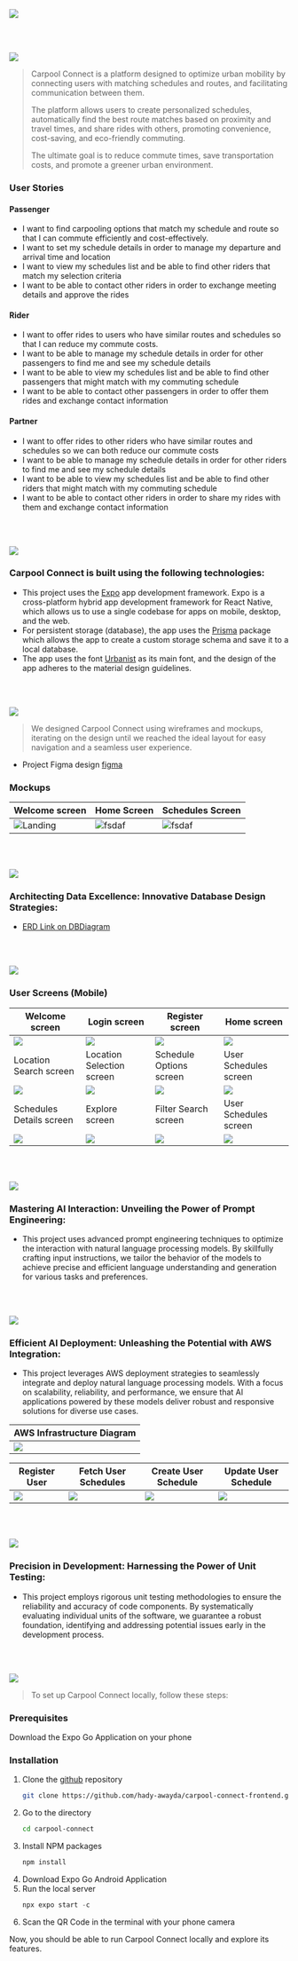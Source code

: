 <img src="./readme/title1.svg"/>

<br><br>

<!-- project philosophy -->
<img src="./readme/title2.svg"/>

> Carpool Connect is a platform designed to optimize urban mobility by connecting users with matching schedules and routes, and facilitating communication between them.
>
>  The platform allows users to create personalized schedules, automatically find the best route matches based on proximity and travel times, and share rides with others, promoting convenience, cost-saving, and eco-friendly commuting.
>
> The ultimate goal is to reduce commute times, save transportation costs, and promote a greener urban environment.

### User Stories

#### Passenger
- I want to find carpooling options that match my schedule and route so that I can commute efficiently and cost-effectively.
- I want to set my schedule details in order to manage my departure and arrival time and location
- I want to view my schedules list and be able to find other riders that match my selection criteria
- I want to be able to contact other riders in order to exchange meeting details and approve the rides

#### Rider
- I want to offer rides to users who have similar routes and schedules so that I can reduce my commute costs.
- I want to be able to manage my schedule details in order for other passengers to find me and see my schedule details
- I want to be able to view my schedules list and be able to find other passengers that might match with my commuting schedule
- I want to be able to contact other passengers in order to offer them rides and exchange contact information

#### Partner
- I want to offer rides to other riders who have similar routes and schedules so we can both reduce our commute costs
- I want to be able to manage my schedule details in order for other riders to find me and see my schedule details
- I want to be able to view my schedules list and be able to find other riders that might match with my commuting schedule
- I want to be able to contact other riders in order to share my rides with them and exchange contact information

<br><br>

<!-- Tech stack -->
<img src="./readme/title3.svg"/>

### Carpool Connect is built using the following technologies:

- This project uses the [Expo](https://expo.dev/) app development framework. Expo is a cross-platform hybrid app development framework for React Native, which allows us to use a single codebase for apps on mobile, desktop, and the web.
- For persistent storage (database), the app uses the [Prisma](https://prisma.io//) package which allows the app to create a custom storage schema and save it to a local database.
- The app uses the font [Urbanist](https://fonts.google.com/specimen/Urbanist) as its main font, and the design of the app adheres to the material design guidelines.

<br><br>

<!-- UI UX -->
<img src="./readme/title4.svg"/>

> We designed Carpool Connect using wireframes and mockups, iterating on the design until we reached the ideal layout for easy navigation and a seamless user experience.

- Project Figma design [figma](https://www.figma.com/design/6up6johu37cvuuxxrolCZ7/Carpool-Connect?node-id=43-376&t=IqZBGPF3xN6uBLip-1)

### Mockups

| Welcome screen                            | Home Screen                           | Schedules Screen                      |
| --------------------------------------- | ------------------------------------- | ------------------------------------- |
| ![Landing](./readme/demo/welcome.jpg) | ![fsdaf](./readme/demo/home.jpg) | ![fsdaf](./readme/demo/schedules_list.jpg) |

<br><br>

<!-- Database Design -->
<img src="./readme/title5.svg"/>

### Architecting Data Excellence: Innovative Database Design Strategies:

- [ERD Link on DBDiagram](https://dbdiagram.io/d/Carpool-Connect-66d7b85feef7e08f0e9a5b64)

<br><br>

<!-- Implementation -->
<img src="./readme/title6.svg"/>

### User Screens (Mobile)

| Welcome screen                              | Login screen                         | Register screen                          | Home screen                          |
| ----------------------------------------- | --------------------------------------- | --------------------------------------- | --------------------------------------- |
| <img src="./readme/demo/welcome.jpg"/>      | <img src="./readme/demo/login.jpg"/>    | <img src="./readme/demo/register.jpg"/>    | <img src="./readme/demo/home.jpg"/>    |
| Location Search screen                             | Location Selection screen                             | Schedule Options screen                           | User Schedules screen                       |
| <img src="./readme/demo/location-search.jpg"/>      | <img src="./readme/demo/destination-select.jpg"/>      | <img src="./readme/demo/setting-time.jpg"/>      | <img src="./readme/demo/schedules_list.jpg"/>      |
| Schedules Details screen                             | Explore screen                             | Filter Search screen                           | User Schedules screen                       |
| <img src="./readme/demo/schedule-details1.jpg"/>      | <img src="./readme/demo/explore.jpg"/>      | <img src="./readme/demo/filter-schedules.jpg"/>      | <img src="./readme/demo/schedule-details2.jpg"/>      |

<br><br>

<!-- Prompt Engineering -->
<img src="./readme/title7.svg"/>

### Mastering AI Interaction: Unveiling the Power of Prompt Engineering:

- This project uses advanced prompt engineering techniques to optimize the interaction with natural language processing models. By skillfully crafting input instructions, we tailor the behavior of the models to achieve precise and efficient language understanding and generation for various tasks and preferences.

<br><br>

<!-- AWS Deployment -->
<img src="./readme/title8.svg"/>

### Efficient AI Deployment: Unleashing the Potential with AWS Integration:

- This project leverages AWS deployment strategies to seamlessly integrate and deploy natural language processing models. With a focus on scalability, reliability, and performance, we ensure that AI applications powered by these models deliver robust and responsive solutions for diverse use cases.
  
|  AWS Infrastructure Diagram |
| ----------------------------------------- |
|<img src="./readme/demo/AWS/infrastructure.png"/> |

| Register User                              | Fetch User Schedules                         | Create User Schedule                          | Update User Schedule                          |
| ----------------------------------------- | --------------------------------------- | --------------------------------------- | --------------------------------------- |
| <img src="./readme/demo/postman/postman3.png"/>      | <img src="./readme/demo/postman/postman4.png"/>    | <img src="./readme/demo/postman/postman2.png"/>    | <img src="./readme/demo/postman/postman1.png"/>    |

<br><br>

<!-- Unit Testing -->
<img src="./readme/title9.svg"/>

### Precision in Development: Harnessing the Power of Unit Testing:

- This project employs rigorous unit testing methodologies to ensure the reliability and accuracy of code components. By systematically evaluating individual units of the software, we guarantee a robust foundation, identifying and addressing potential issues early in the development process.

<br><br>

<!-- How to run -->
<img src="./readme/title10.svg"/>

> To set up Carpool Connect locally, follow these steps:

### Prerequisites

Download the Expo Go Application on your phone

### Installation

1. Clone the [github](https://github.com/hady-awayda/carpool-connect-frontend.git) repository
    ```sh
   git clone https://github.com/hady-awayda/carpool-connect-frontend.git carpool-connect
   ```
3. Go to the directory
    ```sh
   cd carpool-connect
   ```
4. Install NPM packages
   ```sh
   npm install
   ```
5. Download Expo Go Android Application
6. Run the local server
   ```js
   npx expo start -c
   ```
7. Scan the QR Code in the terminal with your phone camera

Now, you should be able to run Carpool Connect locally and explore its features.
